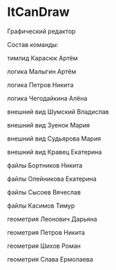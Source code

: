 # ItCanDraw
Графический редактор

Состав команды:

тимлид					Карасюк Артём

логика					Малыгин Артём

логика					Петров Никита

логика					Чегодайкина Алёна

внешний вид			Шумский Владислав

внешний вид			Зуенок Мария

внешний вид			Судьярова Мария

внешний вид			Кравец Екатерина

файлы						Бортников Никита

файлы						Олейникова Екатерина

файлы						Сысоев Вячеслав

файлы						Касимов Тимур

геометрия				Леонович Дарьяна 

геометрия				Петров Никита

геометрия				Шихов Роман

геометрия				Слава Ермолаева
